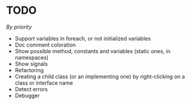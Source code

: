 # TODO

*By priority*

- Support variables in foreach, or not initialized variables
- Doc comment coloration
- Show possible method, constants and variables (static ones, in namespaces)
- Show signals
- Refactoring
- Creating a child class (or an implementing one) by right-clicking on a class or interface name
- Detect errors
- Debugger
